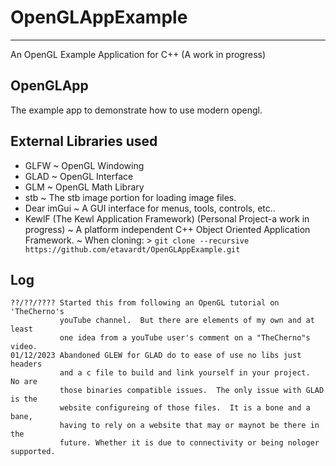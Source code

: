 # OpenGLAppExample
---
An OpenGL Example Application for C++ (A work in progress)

## OpenGLApp
The example app to demonstrate how to use modern opengl.

## External Libraries used
- GLFW
    ~ OpenGL Windowing
- GLAD
    ~ OpenGL Interface
- GLM
    ~ OpenGL Math Library
- stb
    ~ The stb image portion for loading image files.
- Dear imGui
    ~ A GUI interface for menus, tools, controls, etc..
- KewlF (The Kewl Application Framework) (Personal Project-a work in progress)
    ~ A platform independent C++ Object Oriented Application Framework.
    ~ When cloning:
        > `git clone --recursive https://github.com/etavardt/OpenGLAppExample.git`

## Log
    ??/??/???? Started this from following an OpenGL tutorial on 'TheCherno's
               youTube channel.  But there are elements of my own and at least 
               one idea from a youTube user's comment on a "TheCherno"s video.
    01/12/2023 Abandoned GLEW for GLAD do to ease of use no libs just headers
               and a c file to build and link yourself in your project.  No are
               those binaries compatible issues.  The only issue with GLAD is the
               website configureing of those files.  It is a bone and a bane,
               having to rely on a website that may or maynot be there in the
               future. Whether it is due to connectivity or being nologer supported.
